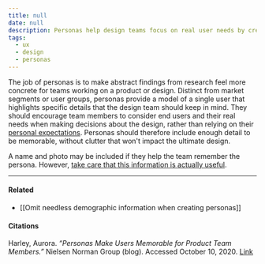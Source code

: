 ```yaml
---
title: null
date: null
description: Personas help design teams focus on real user needs by creating detailed, memorable models of single users, improving product decisions without relying on personal assumptions.
tags:
  - ux
  - design
  - personas
---
```


The job of personas is to make abstract findings from research feel more concrete for teams working on a product or design. Distinct from market segments or user groups, personas provide a model of a single user that highlights specific details that the design team should keep in mind. They should encourage team members to consider end users and their real needs when making decisions about the design, rather than relying on their [personal expectations](https://publish.obsidian.md/mobydiction/notes/%C2%B6+Egocentric+anchoring). Personas should therefore include enough detail to be memorable, without clutter that won't impact the ultimate design.

A name and photo may be included if they help the team remember the persona. However, [take care that this information is actually useful](https://publish.obsidian.md/mobydiction/notes/Omit+needless+demographic+information+when+creating+personas).

---

#### Related

-   [[Omit needless demographic information when creating personas]]

#### Citations

Harley, Aurora. _“Personas Make Users Memorable for Product Team Members.”_ Nielsen Norman Group (blog). Accessed October 10, 2020. [Link](https://www.nngroup.com/articles/persona/)
